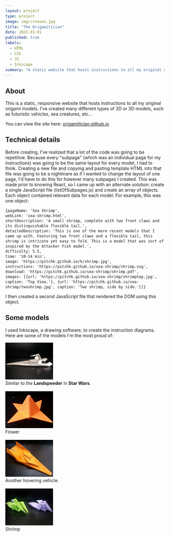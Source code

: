 ```yaml
---
layout: project
type: project
image: img/creases.jpg
title: "The Origamitician"
date: 2022-01-01
published: true
labels:
  - HTML
  - CSS
  - JS
  - Inkscape
summary: "A static website that hosts instructions to all my original origami models."
---
```


## About

This is a static, responsive website that hosts instructions to all my original origami models. I've created many different types of 2D or 3D models, such as futuristic vehicles, sea creatures, etc...

You can view the site here: [origamitician.github.io](https://origamitician.github.io/)

## Technical details

Before creating, I've realized that a lot of the code was going to be repetitive. Because every "subpage" (which was an individual page for my instructions) was going to be the same layout for every model, I had to think. Creating a new file and copying and pasting template HTML into that file was going to be a nightmare as if I wanted to change the layout of one page, I'd have to do this for however many subpages I created. This was made prior to knowing React, so I came up with an alternate solution: create a single JavaScript file (listOfSubpages.js) and create an array of objects. Each object contained relevant data for each model. For example, this was one object:

```
{pageName: 'Sea Shrimp',
webLink: 'sea-shrimp.html',
shortDescription: 'A small shrimp, complete with two front claws and its distinguishable flexible tail.',
detailedDescription: 'This is one of the more recent models that I came up with. Featuring two front claws and a flexible tail, this shrimp is intricate yet easy to fold. This is a model that was sort of inspired by the Attacker Fish model.',
difficulty: 5.5,
time: '10-14 min',
image: 'https://pitchk.github.io/h/shrimp.jpg',
instructions: 'https://pitchk.github.io/sea-shrimp/shrimp.svg',
download: 'https://pitchk.github.io/sea-shrimp/shrimp.pdf',
images: [{url: 'https://pitchk.github.io/sea-shrimp/shrimptop.jpg', caption: 'Top View.'}, {url: 'https://pitchk.github.io/sea-shrimp/twoshrimp.jpg', caption: 'Two shrimp, side by side.'}]}
```

I then created a second JavaScript file that rendered the DOM using this object. 

## Some models

I used Inkscape, a drawing software, to create the instruction diagrams. Here are some of the models I'm the most proud of:

<img width = "30%" src="../img/origami.jpg"><br>
Similar to the **Landspeeder** in **Star Wars**.
<br><br>
<img width = "30%" src="../img/plant2.jpg"><br>
Flower
<br><br>
<img width = "30%" src="../img/fv9.jpg"><br>
Another hovering vehicle.
<br><br>
<img width = "30%" src="../img/shrimp.jpg"><br>
Shrimp
<br><br>
